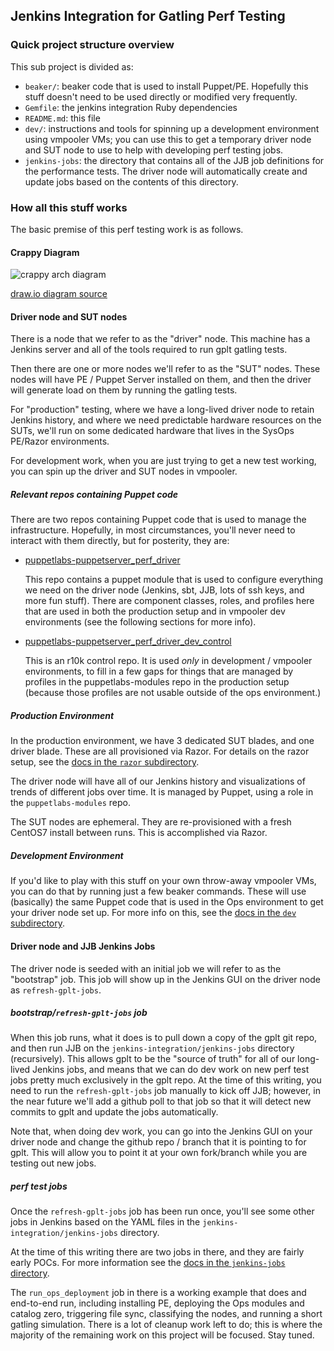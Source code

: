 ## Jenkins Integration for Gatling Perf Testing

### Quick project structure overview

This sub project is divided as:

  * `beaker/`: beaker code that is used to install Puppet/PE.
    Hopefully this stuff doesn't need to be used directly or modified
    very frequently.
  * `Gemfile`: the jenkins integration Ruby dependencies
  * `README.md`: this file
  * `dev/`: instructions and tools for spinning up a development environment
    using vmpooler VMs; you can use this to get a temporary driver node and
    SUT node to use to help with developing perf testing jobs.
  * `jenkins-jobs`: the directory that contains all of the JJB job
    definitions for the performance tests.  The driver node will automatically
    create and update jobs based on the contents of this directory.

### How all this stuff works

The basic premise of this perf testing work is as follows.

#### Crappy Diagram
 
![crappy arch diagram](./puppetserver-perf-infra.png)

[draw.io diagram source](https://drive.google.com/a/puppet.com/file/d/0B8v7HryXOF5NMGVEM0tvNmpTQXM/view?usp=sharing)

#### Driver node and SUT nodes

There is a node that we refer to as the "driver" node.  This machine has
a Jenkins server and all of the tools required to run gplt gatling tests.

Then there are one or more nodes we'll refer to as the "SUT" nodes.  These
nodes will have PE / Puppet Server installed on them, and then the driver
will generate load on them by running the gatling tests.

For "production" testing, where we have a long-lived driver node to retain Jenkins
history, and where we need predictable hardware resources on the SUTs, we'll
run on some dedicated hardware that lives in the SysOps PE/Razor environments.

For development work, when you are just trying to get a new test working, you
can spin up the driver and SUT nodes in vmpooler.

##### Relevant repos containing Puppet code

There are two repos containing Puppet code that is used to manage the infrastructure.
Hopefully, in most circumstances, you'll never need to interact with them directly,
but for posterity, they are:

* [puppetlabs-puppetserver_perf_driver](https://github.com/puppetlabs/puppetlabs-puppetserver_perf_driver)

  This repo contains a puppet module that is used to configure everything we need on the driver
  node (Jenkins, sbt, JJB, lots of ssh keys, and more fun stuff).  There are component classes,
  roles, and profiles here that are used in both the production setup and in vmpooler dev
  environments (see the following sections for more info).

* [puppetlabs-puppetserver_perf_driver_dev_control](https://github.com/puppetlabs/puppetlabs-puppetserver_perf_driver_dev_control)

  This is an r10k control repo.  It is used *only* in development / vmpooler environments, to
  fill in a few gaps for things that are managed by profiles in the puppetlabs-modules repo
  in the production setup (because those profiles are not usable outside of the ops environment.)

##### Production Environment

In the production environment, we have 3 dedicated SUT blades, and one driver blade.
These are all provisioned via Razor.  For details on the razor setup,
see the [docs in the `razor` subdirectory](./razor).

The driver node will have all of our Jenkins history and visualizations of trends
of different jobs over time.  It is managed by Puppet, using a role
in the `puppetlabs-modules` repo.

The SUT nodes are ephemeral.  They are re-provisioned with a fresh CentOS7 install
between runs.  This is accomplished via Razor.

##### Development Environment

If you'd like to play with this stuff on your own throw-away vmpooler VMs,
you can do that by running just a few beaker commands.  These will use
(basically) the same Puppet code that is used in the Ops environment to get
your driver node set up.  For more info on this, see the
[docs in the `dev` subdirectory](./dev).

#### Driver node and JJB Jenkins Jobs

The driver node is seeded with an initial job we will refer to as the
"bootstrap" job.  This job will show up in the Jenkins GUI on the driver node as
`refresh-gplt-jobs`.

##### bootstrap/`refresh-gplt-jobs` job

When this job runs, what it does is to pull down
a copy of the gplt git repo, and then run JJB on the
`jenkins-integration/jenkins-jobs` directory (recursively).  This allows
gplt to be the "source of truth" for all of our long-lived Jenkins jobs,
and means that we can do dev work on new perf test jobs pretty much
exclusively in the gplt repo.  At the time of this writing, you need to
run the `refresh-gplt-jobs` job manually to kick off JJB; however, in the
near future we'll add a github poll to that job so that it will detect new
commits to gplt and update the jobs automatically.

Note that, when doing dev work, you can go into the Jenkins GUI on your
driver node and change the github repo / branch that it is pointing to for gplt.
This will allow you to point it at your own fork/branch while you are testing out
new jobs.

##### perf test jobs

Once the `refresh-gplt-jobs` job has been run once, you'll see some other jobs in
Jenkins based on the YAML files in the `jenkins-integration/jenkins-jobs` directory.

At the time of this writing there are two jobs in there, and they are fairly early
POCs.  For more information see the
[docs in the `jenkins-jobs` directory](./jenkins-jobs).

The `run_ops_deployment` job in there is a working example that does and end-to-end
run, including installing PE, deploying the Ops modules and catalog zero, triggering
file sync, classifying the nodes, and running a short gatling simulation.  There is
a lot of cleanup work left to do; this is where the majority of the remaining work
on this project will be focused.  Stay tuned.
